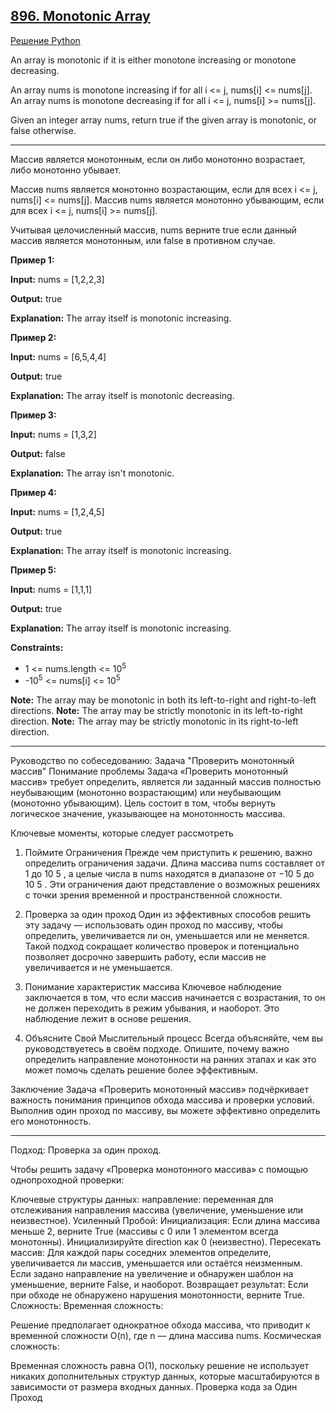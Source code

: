 ## [896\. Monotonic Array](https://leetcode.com/problems/monotonic-array/description/)

[Решение Python](https://leetcode.com/problems/monotonic-array/submissions/1032027841/)

An array is monotonic if it is either monotone increasing or monotone decreasing.

An array nums is monotone increasing if for all i <= j, nums[i] <= nums[j]. An array nums is monotone decreasing if for all i <= j, nums[i] >= nums[j].

Given an integer array nums, return true if the given array is monotonic, or false otherwise.
___
Массив является монотонным, если он либо монотонно возрастает, либо монотонно убывает.

Массив nums является монотонно возрастающим, если для всех i <= j, nums[i] <= nums[j]. Массив nums является монотонно убывающим, если для всех i <= j, nums[i] >= nums[j].

Учитывая целочисленный массив, nums верните true если данный массив является монотонным, или false в противном случае.

**Пример 1:**

**Input:** nums = [1,2,2,3]

**Output:** true

**Explanation:** The array itself is monotonic increasing.

**Пример 2:**

**Input:** nums = [6,5,4,4]

**Output:** true

**Explanation:** The array itself is monotonic decreasing.

**Пример 3:**

**Input:** nums = [1,3,2]

**Output:** false

**Explanation:** The array isn't monotonic.

**Пример 4:**

**Input:** nums = [1,2,4,5]

**Output:** true

**Explanation:** The array itself is monotonic increasing.

**Пример 5:**

**Input:** nums = [1,1,1]

**Output:** true

**Explanation:** The array itself is monotonic increasing.

**Constraints:**

* 1 <= nums.length <= 10<sup>5</sup>
* -10<sup>5</sup> <= nums[i] <= 10<sup>5</sup>

**Note:** The array may be monotonic in both its left-to-right and right-to-left directions.
**Note:** The array may be strictly monotonic in its left-to-right direction.
**Note:** The array may be strictly monotonic in its right-to-left direction.

---
Руководство по собеседованию: Задача "Проверить монотонный массив"
Понимание проблемы
Задача «Проверить монотонный массив» требует определить, является ли заданный массив полностью неубывающим (монотонно возрастающим) или неубывающим (монотонно убывающим). Цель состоит в том, чтобы вернуть логическое значение, указывающее на монотонность массива.

Ключевые моменты, которые следует рассмотреть
1. Поймите Ограничения
   Прежде чем приступить к решению, важно определить ограничения задачи. Длина массива nums составляет от 1 до 10
   5
   , а целые числа в nums находятся в диапазоне от −10
   5
   до 10
   5
   . Эти ограничения дают представление о возможных решениях с точки зрения временной и пространственной сложности.

2. Проверка за один проход
   Один из эффективных способов решить эту задачу — использовать один проход по массиву, чтобы определить, увеличивается ли он, уменьшается или не меняется. Такой подход сокращает количество проверок и потенциально позволяет досрочно завершить работу, если массив не увеличивается и не уменьшается.

3. Понимание характеристик массива
   Ключевое наблюдение заключается в том, что если массив начинается с возрастания, то он не должен переходить в режим убывания, и наоборот. Это наблюдение лежит в основе решения.

4. Объясните Свой Мыслительный процесс
   Всегда объясняйте, чем вы руководствуетесь в своём подходе. Опишите, почему важно определить направление монотонности на ранних этапах и как это может помочь сделать решение более эффективным.

Заключение
Задача «Проверить монотонный массив» подчёркивает важность понимания принципов обхода массива и проверки условий. Выполнив один проход по массиву, вы можете эффективно определить его монотонность.

---
Подход: Проверка за один проход.

Чтобы решить задачу «Проверка монотонного массива» с помощью однопроходной проверки:

Ключевые структуры данных:
направление: переменная для отслеживания направления массива (увеличение, уменьшение или неизвестное).
Усиленный Пробой:
Инициализация:
Если длина массива меньше 2, верните True (массивы с 0 или 1 элементом всегда монотонны).
Инициализируйте direction как 0 (неизвестно).
Пересекать массив:
Для каждой пары соседних элементов определите, увеличивается ли массив, уменьшается или остаётся неизменным.
Если задано направление на увеличение и обнаружен шаблон на уменьшение, верните False, и наоборот.
Возвращает результат:
Если при обходе не обнаружено нарушения монотонности, верните True.
Сложность:
Временная сложность:

Решение предполагает однократное обхода массива, что приводит к временной сложности O(n), где n — длина массива nums.
Космическая сложность:

Временная сложность равна O(1), поскольку решение не использует никаких дополнительных структур данных, которые масштабируются в зависимости от размера входных данных.
Проверка кода за Один Проход

